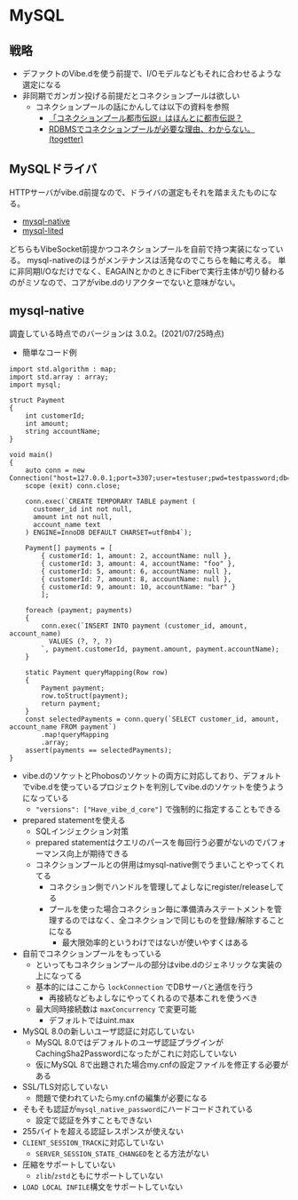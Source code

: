 # MySQL

## 戦略

- デファクトのVibe.dを使う前提で、I/Oモデルなどもそれに合わせるような選定になる
- 非同期でガンガン投げる前提だとコネクションプールは欲しい
  - コネクションプールの話にかんしては以下の資料を参照
    - [「コネクションプール都市伝説」はほんとに都市伝説？](https://yamaz.hatenablog.com/entry/20060903)
    - [RDBMSでコネクションプールが必要な理由、わからない。(togetter)](https://togetter.com/li/558788)

## MySQLドライバ

HTTPサーバがvibe.d前提なので、ドライバの選定もそれを踏まえたものになる。

- [mysql-native](https://github.com/mysql-d/mysql-native)
- [mysql-lited](https://github.com/eBookingServices/mysql-lited)

どちらもVibeSocket前提かつコネクションプールを自前で持つ実装になっている。
mysql-nativeのほうがメンテナンスは活発なのでこちらを軸に考える。
単に非同期I/Oなだけでなく、EAGAINとかのときにFiberで実行主体が切り替わるのがミソなので、コアがvibe.dのリアクターでないと意味がない。

## mysql-native

調査している時点でのバージョンは 3.0.2。(2021/07/25時点)

- 簡単なコード例

```
import std.algorithm : map;
import std.array : array;
import mysql;

struct Payment
{
    int customerId;
    int amount;
    string accountName;
}

void main()
{
    auto conn = new Connection("host=127.0.0.1;port=3307;user=testuser;pwd=testpassword;db=testdb");
    scope (exit) conn.close;

    conn.exec(`CREATE TEMPORARY TABLE payment (
      customer_id int not null,
      amount int not null,
      account_name text
    ) ENGINE=InnoDB DEFAULT CHARSET=utf8mb4`);

    Payment[] payments = [
        { customerId: 1, amount: 2, accountName: null },
        { customerId: 3, amount: 4, accountName: "foo" },
        { customerId: 5, amount: 6, accountName: null },
        { customerId: 7, amount: 8, accountName: null },
        { customerId: 9, amount: 10, accountName: "bar" }
        ];

    foreach (payment; payments)
    {
        conn.exec(`INSERT INTO payment (customer_id, amount, account_name)
          VALUES (?, ?, ?)
        `, payment.customerId, payment.amount, payment.accountName);
    }

    static Payment queryMapping(Row row)
    {
        Payment payment;
        row.toStruct(payment);
        return payment;
    }
    const selectedPayments = conn.query(`SELECT customer_id, amount, account_name FROM payment`)
        .map!queryMapping
        .array;
    assert(payments == selectedPayments);
}
```

- vibe.dのソケットとPhobosのソケットの両方に対応しており、デフォルトでvibe.dを使っているプロジェクトを判別してvibe.dのソケットを使うようになっている
  - `"versions": ["Have_vibe_d_core"]` で強制的に指定することもできる
- prepared statementを使える
  - SQLインジェクション対策
  - prepared statementはクエリのパースを毎回行う必要がないのでパフォーマンス向上が期待できる
  - コネクションプールとの併用はmysql-native側でうまいことやってくれてる
    - コネクション側でハンドルを管理してよしなにregister/releaseしてる
    - プールを使った場合コネクション毎に準備済みステートメントを管理するのではなく、全コネクションで同じものを登録/解除することになる
      - 最大限効率的というわけではないが使いやすくはある
- 自前でコネクションプールをもっている
  - といってもコネクションプールの部分はvibe.dのジェネリックな実装の上になってる
  - 基本的にはここから `lockConnection` でDBサーバと通信を行う
    - 再接続などもよしなにやってくれるので基本これを使うべき
  - 最大同時接続数は `maxConcurrency` で変更可能
    - デフォルトではuint.max
- MySQL 8.0の新しいユーザ認証に対応していない
  - MySQL 8.0ではデフォルトのユーザ認証プラグインがCachingSha2Passwordになったがこれに対応していない
  - 仮にMySQL 8で出題された場合my.cnfの設定ファイルを修正する必要がある
- SSL/TLS対応していない
  - 問題で使われていたらmy.cnfの編集が必要になる
- そもそも認証が`mysql_native_password`にハードコードされている
  - 設定で認証を外すこともできない
- 255バイトを超える認証レスポンスが使えない
- `CLIENT_SESSION_TRACK`に対応していない
  - `SERVER_SESSION_STATE_CHANGED`をとる方法がない
- 圧縮をサポートしていない
  - `zlib`/`zstd`ともにサポートしていない
- `LOAD LOCAL INFILE`構文をサポートしていない
